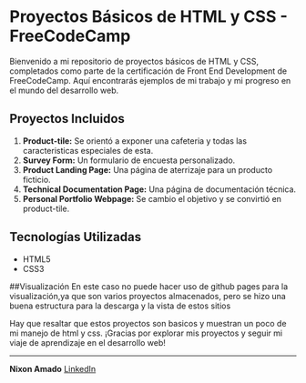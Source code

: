 # Proyectos Básicos de HTML y CSS - FreeCodeCamp

Bienvenido a mi repositorio de proyectos básicos de HTML y CSS, completados como parte de la certificación de Front End Development de FreeCodeCamp. Aquí encontrarás ejemplos de mi trabajo y mi progreso en el mundo del desarrollo web.

## Proyectos Incluidos

1. **Product-tile:** Se orientó a exponer una cafeteria y todas las caracteristicas especiales de esta.
2. **Survey Form:** Un formulario de encuesta personalizado.
3. **Product Landing Page:** Una página de aterrizaje para un producto ficticio.
4. **Technical Documentation Page:** Una página de documentación técnica.
5. **Personal Portfolio Webpage:** Se cambio el objetivo y se convirtió en product-tile.

## Tecnologías Utilizadas

- HTML5
- CSS3

 ##Visualización
En este caso no puede hacer uso de github pages para la visualización,ya que son varios proyectos almacenados, pero se hizo una buena estructura para la descarga y la vista de estos sitios

Hay que resaltar que estos proyectos son basicos y muestran un poco de mi manejo de html y css.
¡Gracias por explorar mis proyectos y seguir mi viaje de aprendizaje en el desarrollo web!

---

**Nixon Amado**
[LinkedIn](https://www.linkedin.com/in/nixonamadodev/)
